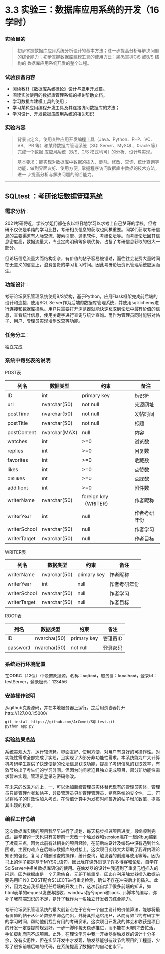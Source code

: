 # 3.3 实验三：数据库应用系统的开发（16 学时）

### 实验目的
>初步掌握数据库应用系统分析设计的基本方法；进一步提高分析与解决问题
的综合能力；初步掌握数据库建模工具的使用方法；熟悉掌握C/S 或B/S 结构的
数据库应用系统开发的整个过程。

### 试验预备内容
- 阅读教材《数据库系统概论》设计与应用开发篇。
- 阅读实验使用的数据库管理系统的相关帮助文档。
- 学习数据库建模工具的使用；
- 学习某种应用编程开发工具及其连接访问数据库的方法；
- 学习设计、开发数据库应用系统的相关知识

### 实验内容
>背景自定义，使用某种应用开发编程工具（Java、Python、PHP、VC、VB、
PB 等）和某种数据库管理系统（SQLServer、MySQL、Oracle 等）完成一个数据
库应用系统（B/S、C/S 模式均可）的分析、设计与实现。

>基本要求：能实现对数据库中数据的插入、删除、修改、查询、统计查询等
功能，做到界面友好、使用方便。掌握程序访问数据库中数据的技术方法，进一
步提高分析与解决问题的综合能力。

______

## SQLtest ：考研论坛数据管理系统

### 需求分析：

2021考研将近，学长学姐们都在夜以继日地学习以求考上自己梦寐的学校。但考研不仅仅是单纯的学习比拼，考研相关信息的获取也同样重要。同学们获取考研信息的主要渠道有人际交流、搜索引擎、通讯软件、考研论坛等。而考研论坛因其信息密度高，数据流量大，专业定向明确等多项优势，占据了考研信息获取的很大一部分。

但论坛信息流量大而结构复杂，有价值的帖子容易被错过，而往往会花费大量时间在无意义的信息上，浪费宝贵的学习复习时间。因此考研论坛资讯管理系统应运而生。

### 功能设计：

考研论坛资讯管理系统使用B/S架构，基于Python，应用Flask框架完成前后端的设计和连接，使用SQL Server作为后端的数据库管理系统，并使用sqlalchemy进行连接和数据库操纵。用户只需要打开浏览器就能快速获取到论坛中最有价值的信息，查看统计信息，使用关键字进行查询与统计查询。而作为管理员同时能够对帖子、用户、管理员实现增删改查等功能。

### 任务分工：

独立完成

### 系统中每张表的说明

POST表

| 列名         | 数据类型      | 约束                  | 备注         |
| ------------ | ------------- | --------------------- | ------------ |
| ID           | int           | primary key           | 标识符       |
| url          | nvarchar(50)  | not null              | 来源网址     |
| postTime     | nvarchar(50)  | not null              | 发帖时间     |
| postTitle    | nvarchar(50)  | not null              | 标题         |
| postContent  | nvarchar(MAX) | null                  | 内容         |
| watches      | int           | >=0                   | 浏览数       |
| replies      | int           | >=0                   | 回复数       |
| favorites    | int           | >=0                   | 收藏数       |
| likes        | int           | >=0                   | 点赞数       |
| dislikes     | int           | >=0                   | 点踩数       |
| additions    | int           | >=0                   | 附件数       |
| writerName   | nvarchar(50)  | foreign key（WRITER） | 作者昵称     |
| writerYear   | int           | null                  | 作者考研年份 |
| writerSchool | nvarchar(50)  | null                  | 作者学习     |
| writerTarget | nvarchar(50)  | null                  | 作者目标     |

WRITER表

| 列名         | 数据类型     | 约束        | 备注         |
| ------------ | ------------ | ----------- | ------------ |
| writerName   | nvarchar(50) | primary key | 作者昵称     |
| writerYear   | int          | null        | 作者考研年份 |
| writerSchool | nvarchar(50) | null        | 作者学习     |
| writerTarget | nvarchar(50) | null        | 作者目标     |

ROOT表

| 列名     | 数据类型     | 约束        | 备注     |
| -------- | ------------ | ----------- | -------- |
| ID       | nvarchar(50) | primary key | 管理员ID |
| password | nvarchar(50) | not null    | 登录密码 |

### 系统运行环境配置

在ODBC（32位）中设置数据源，名称：sqltest，服务器：localhost，登录id：testServer，登录密码：123456

### 安装操作说明

从github克隆源码，并在本地服务器上运行。之后用浏览器打开http://127.0.0.1:5000/

```
git install https://github.com/ArComet/SQLtest.git
python app.py
```

### 实验结果总结

系统美观大方，运行较流畅。界面友好、使用方便，对用户有良好的可操作性。对功能性需求全部完成了实现，且实现了大部分非功能性需求。本系统能为广大计算机考研学生提供了快速便捷的论坛信息获取功能，提高了考研信息的获取效率，有效节约出了考生们的学习时间。但因为时间紧迫且独立完成项目，部分非功能性需求暂未实现，管理员登录及密码修改。

在未来的改进方向上，一、可以添加超级管理员实体替代现有的管理员实体，管理员只能管理作者和帖子，超级管理员只能管理管理员，提高系统的安全性。二、可以将帖子的时效性加入考虑，在价值计算中为发布时间较近的帖子增加数值，提高其出现的权重。

### 编程工作总结

这次数据库实践的项目我早早进行了规划，每天稳步推进项目进度，最终顺利完成。最辛苦的一天也只有答辩前一天改一个触发器和session混在一起的bug熬到了凌晨三点。因为此前有过相关的项目经验，在前后端设计及编码中没有遇到什么困难，主要的难点在后端与数据库的对接上。这次项目实践大大帮助了我课内理论知识的强化，复习了增删改查的操作，统计查询，触发器的创建与使用等等。因为书上的例子都是基于MYSQL语句，因此我在课外浏览了许多博客和论坛，自学在SqlServer中相关数据库语句的使用。在触发器的设计中我遇到了重复元组插入的问题，因为数据库是一个无需集合，元组不能重复，因此在利用触发器插入数据前要先用IF NO EXIST配合SELECT进行重复检测，确认不存在冲突后才能插入。此外，因为之前我都是担任后端的开发工作，这次我自学了很多前端的知识，如html表单的request发送与接收、windows指令open和back、js脚本的编写，弥补了我前端知识的不足，提升了我作为一名独立开发者的综合能力。

考研论坛资讯管理系统的最大创新点在于它有一个自主设计的价值算法，能够将最有价值的帖子从茫茫数据中筛选而出，并将其推送给用户，从而有效节约考研学生的学习时间，帮助他们找到有用的考研资讯。这次项目开发我的体会和收获是项目的开发一定要提前规划好，一步一脚印每天稳步推进，而不能在ddl前才去忙活，手忙脚乱而完不成项目。此外，在理论学习中我一开始觉得触发器的设计十分多余，没有实用性，但在实际开发中才发现，触发器能够有效节约项目的工程量，少写了很多前端后端的代码，在系统提高了数据库的自动化水平。